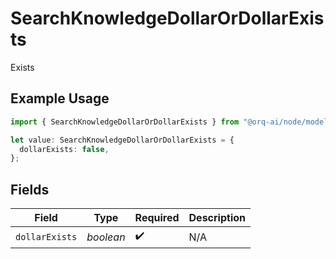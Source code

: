 # SearchKnowledgeDollarOrDollarExists

Exists

## Example Usage

```typescript
import { SearchKnowledgeDollarOrDollarExists } from "@orq-ai/node/models/operations";

let value: SearchKnowledgeDollarOrDollarExists = {
  dollarExists: false,
};
```

## Fields

| Field              | Type               | Required           | Description        |
| ------------------ | ------------------ | ------------------ | ------------------ |
| `dollarExists`     | *boolean*          | :heavy_check_mark: | N/A                |